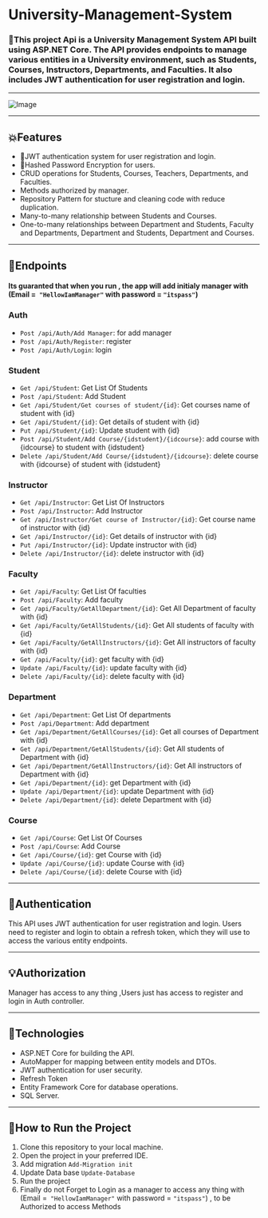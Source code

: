 # University-Management-System

<h3>🎯This project Api is a University Management System API built using ASP.NET Core. The API provides endpoints to manage various entities in a University environment, such as Students, Courses, Instructors, Departments, and Faculties. It also includes JWT authentication for user registration and login.</h3>

<hr>

![Image](https://github.com/user-attachments/assets/732deedc-2564-4909-a4c3-3cff51360a20)

<hr>
<h2>💥Features</h2>
<ul>
  <li>🔐JWT authentication system for user registration and login.</li>
  <li>🔑Hashed Password Encryption for users.</li>
  <li>CRUD operations for Students, Courses, Teachers, Departments, and Faculties.</li>
  <li>Methods authorized by manager.</li>
  <li>Repository Pattern for stucture and cleaning code with reduce duplication.</li>
  <li>Many-to-many relationship between Students and Courses.</li>
  <li>One-to-many relationships between Department and Students, Faculty and Departments, Department and Students, Department and Courses.</li>
</ul>
<hr>
<h2>📌Endpoints</h2>

 <h4>Its guaranted that when you run , the app will add initialy manager with (Email  =<code> "HellowIamManager"</code> with  password = <code>"itspass"</code>)</h4>
<h3>Auth</h3>
<ul>
  <li><code>Post /api/Auth/Add Manager</code>: for add manager</li>
  <li><code>Post /api/Auth/Register</code>: register</li>    
  <li><code>Post /api/Auth/Login</code>: login</li>
</ul>


<h3>Student</h3>
<ul>
  <li><code>Get /api/Student</code>: Get List Of Students</li>
  <li><code>Post /api/Student</code>: Add Student</li>
  <li><code>Get /api/Student/Get courses of student/{id}</code>: Get courses name of student with {id}</li>
  <li><code>Get /api/Student/{id}</code>: Get details of student with {id}</li>
  <li><code>Put /api/Student/{id}</code>: Update student with {id}</li>
  <li><code>Post /api/Student/Add Course/{idstudent}/{idcourse}</code>: add course with {idcourse} to student with {idstudent}</li>
  <li><code>Delete /api/Student/Add Course/{idstudent}/{idcourse}</code>: delete course with {idcourse} of student with {idstudent}</li>
</ul>

<h3>Instructor</h3>
<ul>
  <li><code>Get /api/Instructor</code>: Get List Of Instructors</li>
  <li><code>Post /api/Instructor</code>: Add Instructor</li>
  <li><code>Get /api/Instructor/Get course of Instructor/{id}</code>: Get course name of instructor with {id}</li>
  <li><code>Get /api/Instructor/{id}</code>: Get details of instructor with {id}</li>
  <li><code>Put /api/Instructor/{id}</code>: Update instructor with {id}</li>
  <li><code>Delete /api/Instructor/{id}</code>: delete instructor with {id}</li>
</ul>

<h3>Faculty</h3>
<ul>
  <li><code>Get /api/Faculty</code>: Get List Of faculties</li>
  <li><code>Post /api/Faculty</code>: Add faculty</li>
  <li><code>Get /api/Faculty/GetAllDepartment/{id}</code>: Get All Department of faculty with {id}</li>
  <li><code>Get /api/Faculty/GetAllStudents/{id}</code>: Get All students of faculty with {id}</li>
  <li><code>Get /api/Faculty/GetAllInstructors/{id}</code>: Get All instructors of faculty with {id}</li>
  <li><code>Get /api/Faculty/{id}</code>: get faculty with {id}</li>
  <li><code>Update /api/Faculty/{id}</code>: update faculty with {id}</li>
  <li><code>Delete /api/Faculty/{id}</code>: delete faculty with {id}</li>
</ul>

<h3>Department</h3>
<ul>
  <li><code>Get /api/Department</code>: Get List Of departments</li>
  <li><code>Post /api/Department</code>: Add department</li>
  <li><code>Get /api/Department/GetAllCourses/{id}</code>: Get all courses of Department with {id}</li>
  <li><code>Get /api/Department/GetAllStudents/{id}</code>: Get All students of Department with {id}</li>
  <li><code>Get /api/Department/GetAllInstructors/{id}</code>: Get All instructors of Department with {id}</li>
  <li><code>Get /api/Department/{id}</code>: get Department with {id}</li>
  <li><code>Update /api/Department/{id}</code>: update Department with {id}</li>
  <li><code>Delete /api/Department/{id}</code>: delete Department with {id}</li>
</ul>

<h3>Course</h3>
<ul>
  <li><code>Get /api/Course</code>: Get List Of Courses</li>
  <li><code>Post /api/Course</code>: Add Course</li>
  <li><code>Get /api/Course/{id}</code>: get Course with {id}</li>
  <li><code>Update /api/Course/{id}</code>: update Course with {id}</li>
  <li><code>Delete /api/Course/{id}</code>: delete Course with {id}</li>
</ul>
<hr>
<h2>🔐Authentication</h2>
This API uses JWT authentication for user registration and login. Users need to register and login to obtain a refresh token, which they will use to access the various entity endpoints.
<hr>

<h2>💡Authorization</h2>
Manager has access to any thing ,Users just has access to register and login in Auth controller.
<hr>

<h2>🥇Technologies </h2>
<ul>
  <li>ASP.NET Core for building the API.</li>
  <li>AutoMapper for mapping between entity models and DTOs.</li>
  <li>JWT authentication for user security.</li>
  <li>Refresh Token</li>
  <li>Entity Framework Core for database operations.</li>
  <li>SQL Server.</li>
</ul>
<hr>
<h2>🌹How to Run the Project</h2>
<ol>
  <li>Clone this repository to your local machine.</li>
  <li>Open the project in your preferred IDE.</li>
  <li>Add migration <code>Add-Migration init</code></li>
  <li>Update Data base <code>Update-Database</code></li>
  <li>Run the project</li>
  <li>Finally do not Forget to Login as a manager to access any thing with (Email  =<code> "HellowIamManager"</code> with  password = <code>"itspass"</code>) , to be Authorized to access Methods</li>
</ol>
